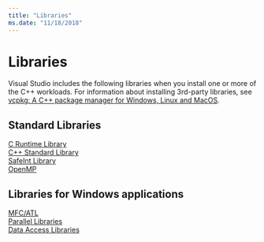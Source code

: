 ```yaml
---
title: "Libraries"
ms.date: "11/18/2018"
---
```

# Libraries

Visual Studio includes the following libraries when you install one or more of the C++ workloads. For information about installing 3rd-party libraries, see [vcpkg: A C++ package manager for Windows, Linux and MacOS](../build/vcpkg.md).

## Standard Libraries

[C Runtime Library](../c-runtime-library/c-run-time-library-reference.md)<br/>
[C++ Standard Library](../standard-library/cpp-standard-library-reference.md)<br/>
[SafeInt Library](../safeint/safeint-library.md)<br/>
[OpenMP](../parallel/openmp/openmp-in-visual-cpp.md)

## Libraries for Windows applications

[MFC/ATL](../mfc/mfc-and-atl.md)<br/>
[Parallel Libraries](../parallel/parallel-programming-in-visual-cpp.md)<br/>
[Data Access Libraries](../data/data-access-in-cpp.md)
